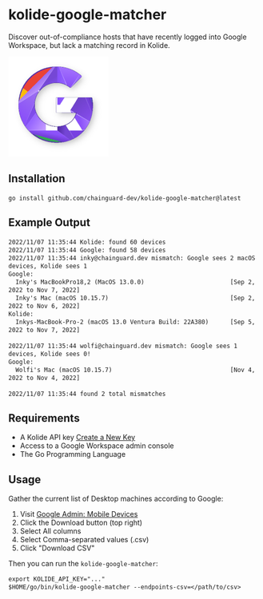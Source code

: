 # kolide-google-matcher

Discover out-of-compliance hosts that have recently logged into Google Workspace, but lack a matching record in Kolide.

![kolide-google-matcher](images/logo.png?raw=true "kolide-google-matcher logo")

## Installation

```shell
go install github.com/chainguard-dev/kolide-google-matcher@latest
```

## Example Output

```log
2022/11/07 11:35:44 Kolide: found 60 devices
2022/11/07 11:35:44 Google: found 58 devices
2022/11/07 11:35:44 inky@chainguard.dev mismatch: Google sees 2 macOS devices, Kolide sees 1
Google:
  Inky's MacBookPro18,2 (MacOS 13.0.0)                        [Sep 2, 2022 to Nov 7, 2022]
  Inky's Mac (macOS 10.15.7)                                  [Sep 2, 2022 to Nov 6, 2022]
Kolide:
  Inkys-MacBook-Pro-2 (macOS 13.0 Ventura Build: 22A380)      [Sep 5, 2022 to Nov 7, 2022]

2022/11/07 11:35:44 wolfi@chainguard.dev mismatch: Google sees 1 devices, Kolide sees 0!
Google:
  Wolfi's Mac (macOS 10.15.7)                                 [Nov 4, 2022 to Nov 4, 2022]

2022/11/07 11:35:44 found 2 total mismatches
```

## Requirements

* A Kolide API key [Create a New Key](https://k2.kolide.com/3361/settings/admin/developers/api_keys)
* Access to a Google Workspace admin console
* The Go Programming Language

## Usage

Gather the current list of Desktop machines according to Google:

1. Visit [Google Admin: Mobile Devices](https://admin.google.com/ac/devices/list?default=true&category=desktop)
2. Click the Download button (top right)
3. Select All columns
4. Select Comma-separated values (.csv)
5. Click "Download CSV"

Then you can run the `kolide-google-matcher`:

```shell
export KOLIDE_API_KEY="..."
$HOME/go/bin/kolide-google-matcher --endpoints-csv=</path/to/csv>
```
